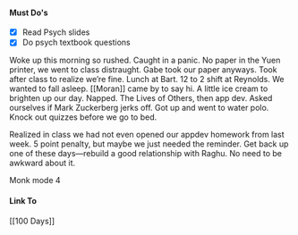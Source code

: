#### Must Do's
- [x] Read Psych slides
- [x] Do psych textbook questions

Woke up this morning so rushed. Caught in a panic. No paper in the Yuen printer, we went to class distraught. Gabe took our paper anyways. Took after class to realize we’re fine. Lunch at Bart. 12 to 2 shift at Reynolds. We wanted to fall asleep. [[Moran]] came by to say hi. A little ice cream to brighten up our day. Napped. The Lives of Others, then app dev. Asked ourselves if Mark Zuckerberg jerks off. Got up and went to water polo. Knock out quizzes before we go to bed.

Realized in class we had not even opened our appdev homework from last week. 5 point penalty, but maybe we just needed the reminder. Get back up one of these days—rebuild a good relationship with Raghu. No need to be awkward about it.

Monk mode 4
#### Link To
[[100 Days]]
